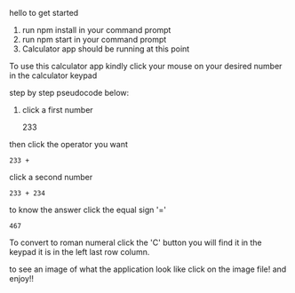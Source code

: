 hello to get started
1. run npm install in your command prompt
2. run npm start in your command prompt
3. Calculator app should be running at this point

To use this calculator app kindly click
your mouse on your desired number in the calculator
keypad

step by step pseudocode below:

1. click a first number

    233

then click the operator you want
    
    233 +

click a second number

    233 + 234

to know the answer click the equal sign '='

    467


To convert to roman numeral click the 'C' button you will find it
in the keypad it is in the left last row column.

to see an image of what the application look like click on the image file!
and enjoy!!
